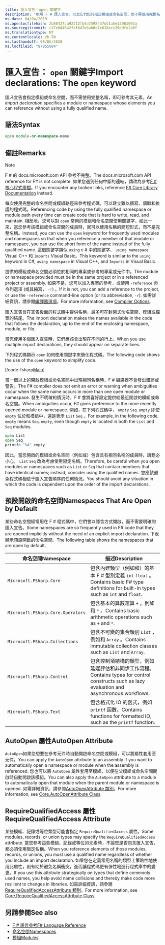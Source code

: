 ```yaml
---
title: 匯入宣告：open 關鍵字
description: '瞭解 F # 匯入宣告，以及它們如何指定模組或命名空間，而不需使用完整名稱，即可參考其元素。'
ms.date: 04/04/2019
ms.openlocfilehash: 2b88427ca92212fb4a7598447dd1a5e12061093a
ms.sourcegitcommit: c37e8d4642fef647ebab0e1c618ecc29ddfe2a0f
ms.translationtype: MT
ms.contentlocale: zh-TW
ms.lasthandoff: 08/06/2020
ms.locfileid: "87855084"
---
```

# <a name="import-declarations-the-open-keyword"></a><span data-ttu-id="78ce0-103">匯入宣告： `open` 關鍵字</span><span class="sxs-lookup"><span data-stu-id="78ce0-103">Import declarations: The `open` keyword</span></span>

<span data-ttu-id="78ce0-104">匯*入*宣告會指定模組或命名空間，而不需使用完整名稱，即可參考其元素。</span><span class="sxs-lookup"><span data-stu-id="78ce0-104">An *import declaration* specifies a module or namespace whose elements you can reference without using a fully qualified name.</span></span>

## <a name="syntax"></a><span data-ttu-id="78ce0-105">語法</span><span class="sxs-lookup"><span data-stu-id="78ce0-105">Syntax</span></span>

```fsharp
open module-or-namespace-name
```

## <a name="remarks"></a><span data-ttu-id="78ce0-106">備註</span><span class="sxs-lookup"><span data-stu-id="78ce0-106">Remarks</span></span>

> [!NOTE]
> <span data-ttu-id="78ce0-107">F # 的 docs.microsoft.com API 參考不完整。</span><span class="sxs-lookup"><span data-stu-id="78ce0-107">The docs.microsoft.com API reference for F# is not complete.</span></span> <span data-ttu-id="78ce0-108">如果您遇到任何中斷的連結，請改為參考[F # 核心程式庫檔](https://fsharp.github.io/fsharp-core-docs/)。</span><span class="sxs-lookup"><span data-stu-id="78ce0-108">If you encounter any broken links, reference [F# Core Library Documentation](https://fsharp.github.io/fsharp-core-docs/) instead.</span></span>

<span data-ttu-id="78ce0-109">每次使用完整的命名空間或模組路徑來參考程式碼，可以建立難以撰寫、讀取和維護的程式碼。</span><span class="sxs-lookup"><span data-stu-id="78ce0-109">Referencing code by using the fully qualified namespace or module path every time can create code that is hard to write, read, and maintain.</span></span> <span data-ttu-id="78ce0-110">相反地，您可以對 `open` 常用的模組和命名空間使用關鍵字，如此一來，當您參考該模組或命名空間的成員時，就可以使用名稱的簡短形式，而不是完整名稱。</span><span class="sxs-lookup"><span data-stu-id="78ce0-110">Instead, you can use the `open` keyword for frequently used modules and namespaces so that when you reference a member of that module or namespace, you can use the short form of the name instead of the fully qualified name.</span></span> <span data-ttu-id="78ce0-111">這個關鍵字類似 `using` c # 中的關鍵字、 `using namespace` Visual C++ 和 `Imports` Visual Basic。</span><span class="sxs-lookup"><span data-stu-id="78ce0-111">This keyword is similar to the `using` keyword in C#, `using namespace` in Visual C++, and `Imports` in Visual Basic.</span></span>

<span data-ttu-id="78ce0-112">提供的模組或命名空間必須位於相同的專案或參考的專案或元件中。</span><span class="sxs-lookup"><span data-stu-id="78ce0-112">The module or namespace provided must be in the same project or in a referenced project or assembly.</span></span> <span data-ttu-id="78ce0-113">如果不是，您可以加入專案的參考，或使用 `-reference` 命令列選項 (或其縮寫， `-r`) 。</span><span class="sxs-lookup"><span data-stu-id="78ce0-113">If it is not, you can add a reference to the project, or use the `-reference` command-line option (or its abbreviation, `-r`).</span></span> <span data-ttu-id="78ce0-114">如需詳細資訊，請參閱[編譯器選項](compiler-options.md)。</span><span class="sxs-lookup"><span data-stu-id="78ce0-114">For more information, see [Compiler Options](compiler-options.md).</span></span>

<span data-ttu-id="78ce0-115">匯入宣告會在宣告後面的程式碼中提供名稱，最多可在封閉式命名空間、模組或檔案的結尾。</span><span class="sxs-lookup"><span data-stu-id="78ce0-115">The import declaration makes the names available in the code that follows the declaration, up to the end of the enclosing namespace, module, or file.</span></span>

<span data-ttu-id="78ce0-116">當您使用多個匯入宣告時，它們應該會出現在不同的行上。</span><span class="sxs-lookup"><span data-stu-id="78ce0-116">When you use multiple import declarations, they should appear on separate lines.</span></span>

<span data-ttu-id="78ce0-117">下列程式碼顯示 `open` 如何使用關鍵字來簡化程式碼。</span><span class="sxs-lookup"><span data-stu-id="78ce0-117">The following code shows the use of the `open` keyword to simplify code.</span></span>

[!code-fsharp[Main](~/samples/snippets/fsharp/lang-ref-2/snippet6801.fs)]

<span data-ttu-id="78ce0-118">當一個以上的開啟模組或命名空間中出現相同名稱時，F # 編譯器不會發出錯誤或警告。</span><span class="sxs-lookup"><span data-stu-id="78ce0-118">The F# compiler does not emit an error or warning when ambiguities occur when the same name occurs in more than one open module or namespace.</span></span> <span data-ttu-id="78ce0-119">發生不明確的情況時，F # 會將喜好設定提供給最近開啟的模組或命名空間。</span><span class="sxs-lookup"><span data-stu-id="78ce0-119">When ambiguities occur, F# gives preference to the more recently opened module or namespace.</span></span> <span data-ttu-id="78ce0-120">例如，在下列程式碼中， `empty` `Seq.empty` 即使 `empty` 位於和模組中，還是表示 `List` `Seq` 。</span><span class="sxs-lookup"><span data-stu-id="78ce0-120">For example, in the following code, `empty` means `Seq.empty`, even though `empty` is located in both the `List` and `Seq` modules.</span></span>

```fsharp
open List
open Seq
printfn "%A" empty
```

<span data-ttu-id="78ce0-121">因此，當您開啟的模組或命名空間（例如或）包含具有相同名稱的成員時，請務必小心， `List` `Seq` 改為考慮使用限定名稱。</span><span class="sxs-lookup"><span data-stu-id="78ce0-121">Therefore, be careful when you open modules or namespaces such as `List` or `Seq` that contain members that have identical names; instead, consider using the qualified names.</span></span> <span data-ttu-id="78ce0-122">您應該避免程式碼相依于匯入宣告順序的任何情況。</span><span class="sxs-lookup"><span data-stu-id="78ce0-122">You should avoid any situation in which the code is dependent upon the order of the import declarations.</span></span>

## <a name="namespaces-that-are-open-by-default"></a><span data-ttu-id="78ce0-123">預設開啟的命名空間</span><span class="sxs-lookup"><span data-stu-id="78ce0-123">Namespaces That Are Open by Default</span></span>

<span data-ttu-id="78ce0-124">某些命名空間經常用在 F # 程式碼中，它們會以隱含方式開啟，而不需要明確的匯入宣告。</span><span class="sxs-lookup"><span data-stu-id="78ce0-124">Some namespaces are so frequently used in F# code that they are opened implicitly without the need of an explicit import declaration.</span></span> <span data-ttu-id="78ce0-125">下表顯示預設開啟的命名空間。</span><span class="sxs-lookup"><span data-stu-id="78ce0-125">The following table shows the namespaces that are open by default.</span></span>

|<span data-ttu-id="78ce0-126">命名空間</span><span class="sxs-lookup"><span data-stu-id="78ce0-126">Namespace</span></span>|<span data-ttu-id="78ce0-127">描述</span><span class="sxs-lookup"><span data-stu-id="78ce0-127">Description</span></span>|
|---------|-----------|
|`Microsoft.FSharp.Core`|<span data-ttu-id="78ce0-128">包含內建類型（例如和）的基本 F # 型別定義 `int` `float` 。</span><span class="sxs-lookup"><span data-stu-id="78ce0-128">Contains basic F# type definitions for built-in types such as `int` and `float`.</span></span>|
|`Microsoft.FSharp.Core.Operators`|<span data-ttu-id="78ce0-129">包含基本的算數運算 `+` ，例如和 `*` 。</span><span class="sxs-lookup"><span data-stu-id="78ce0-129">Contains basic arithmetic operations such as `+` and `*`.</span></span>|
|`Microsoft.FSharp.Collections`|<span data-ttu-id="78ce0-130">包含不可變的集合類別 `List` ，例如和 `Array` 。</span><span class="sxs-lookup"><span data-stu-id="78ce0-130">Contains immutable collection classes such as `List` and `Array`.</span></span>|
|`Microsoft.FSharp.Control`|<span data-ttu-id="78ce0-131">包含控制項結構的類型，例如延遲評估和非同步工作流程。</span><span class="sxs-lookup"><span data-stu-id="78ce0-131">Contains types for control constructs such as lazy evaluation and asynchronous workflows.</span></span>|
|`Microsoft.FSharp.Text`|<span data-ttu-id="78ce0-132">包含格式化 IO 的函式，例如 `printf` 函數。</span><span class="sxs-lookup"><span data-stu-id="78ce0-132">Contains functions for formatted IO, such as the `printf` function.</span></span>|

## <a name="autoopen-attribute"></a><span data-ttu-id="78ce0-133">AutoOpen 屬性</span><span class="sxs-lookup"><span data-stu-id="78ce0-133">AutoOpen Attribute</span></span>

<span data-ttu-id="78ce0-134">`AutoOpen`如果您想要在參考元件時自動開啟命名空間或模組，可以將屬性套用至元件。</span><span class="sxs-lookup"><span data-stu-id="78ce0-134">You can apply the `AutoOpen` attribute to an assembly if you want to automatically open a namespace or module when the assembly is referenced.</span></span> <span data-ttu-id="78ce0-135">您也可以將 `AutoOpen` 屬性套用至模組，以便在父模組或命名空間開啟時自動開啟該模組。</span><span class="sxs-lookup"><span data-stu-id="78ce0-135">You can also apply the `AutoOpen` attribute to a module to automatically open that module when the parent module or namespace is opened.</span></span> <span data-ttu-id="78ce0-136">如需詳細資訊，請參閱[AutoOpenAttribute 類別](https://msdn.microsoft.com/visualfsharpdocs/conceptual/core.autoopenattribute-class-%5bfsharp%5d)。</span><span class="sxs-lookup"><span data-stu-id="78ce0-136">For more information, see [Core.AutoOpenAttribute Class](https://msdn.microsoft.com/visualfsharpdocs/conceptual/core.autoopenattribute-class-%5bfsharp%5d).</span></span>

## <a name="requirequalifiedaccess-attribute"></a><span data-ttu-id="78ce0-137">RequireQualifiedAccess 屬性</span><span class="sxs-lookup"><span data-stu-id="78ce0-137">RequireQualifiedAccess Attribute</span></span>

<span data-ttu-id="78ce0-138">某些模組、記錄或等位類型可能會指定 `RequireQualifiedAccess` 屬性。</span><span class="sxs-lookup"><span data-stu-id="78ce0-138">Some modules, records, or union types may specify the `RequireQualifiedAccess` attribute.</span></span> <span data-ttu-id="78ce0-139">當您參考這些模組、記錄或等位的元素時，不論您是否包含匯入宣告，都必須使用限定名稱。</span><span class="sxs-lookup"><span data-stu-id="78ce0-139">When you reference elements of those modules, records, or unions, you must use a qualified name regardless of whether you include an import declaration.</span></span> <span data-ttu-id="78ce0-140">如果您在定義常用名稱的類型上策略性地使用此屬性，則有助於避免名稱衝突，進而讓程式碼更有彈性地進行程式庫中的變更。</span><span class="sxs-lookup"><span data-stu-id="78ce0-140">If you use this attribute strategically on types that define commonly used names, you help avoid name collisions and thereby make code more resilient to changes in libraries.</span></span> <span data-ttu-id="78ce0-141">如需詳細資訊，請參閱[RequireQualifiedAccessAttribute 類別](https://msdn.microsoft.com/visualfsharpdocs/conceptual/core.requirequalifiedaccessattribute-class-%5Bfsharp%5D)。</span><span class="sxs-lookup"><span data-stu-id="78ce0-141">For more information, see [Core.RequireQualifiedAccessAttribute Class](https://msdn.microsoft.com/visualfsharpdocs/conceptual/core.requirequalifiedaccessattribute-class-%5Bfsharp%5D).</span></span>

## <a name="see-also"></a><span data-ttu-id="78ce0-142">另請參閱</span><span class="sxs-lookup"><span data-stu-id="78ce0-142">See also</span></span>

- [<span data-ttu-id="78ce0-143">F # 語言參考</span><span class="sxs-lookup"><span data-stu-id="78ce0-143">F# Language Reference</span></span>](index.md)
- [<span data-ttu-id="78ce0-144">命名空間</span><span class="sxs-lookup"><span data-stu-id="78ce0-144">Namespaces</span></span>](namespaces.md)
- [<span data-ttu-id="78ce0-145">模組</span><span class="sxs-lookup"><span data-stu-id="78ce0-145">Modules</span></span>](modules.md)
